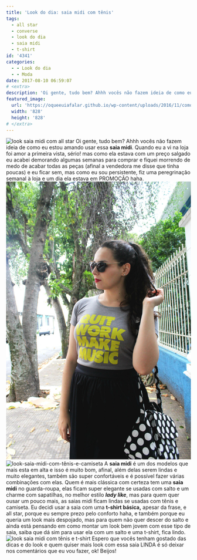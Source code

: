 ```yaml
---
title: 'Look do dia: saia midi com tênis'
tags:
  - all star
  - converse
  - look do dia
  - saia midi
  - t-shirt
id: '4341'
categories:
  - - Look do dia
  - - Moda
date: 2017-08-10 06:59:07
# <extra>
description: 'Oi gente, tudo bem? Ahhh vocês não fazem ideia de como eu estou amando usar essa saia midi. Quando eu a vi na loja foi amor a primeira vista, sério! mas como ela estava com um preço salgado eu acabei demorando algumas semanas para comprar e fiquei morrendo de medo de acabar todas as peças (afinal a vendedora me disse que tinha poucas) e eu ficar sem, mas como eu sou persistente, fiz uma peregrinação semanal à loja e um dia ela estava em PROMOÇÃO haha. A saia midi é um dos modelos que mais esta em alta e isso é muito bom, afinal, além delas serem lindas e muito elegantes, também são super confortáveis e é possível fazer várias combinações com elas. Quem é mais clássica com certeza tem uma saia midi no guarda-roupa, elas ficam super elegante se &hellip;'
featured_image: 
  url: 'https://oqueeuiafalar.github.io/wp-content/uploads/2016/11/como-usar-saia-midi-com-camiseta.jpg'
  width: '828'
  height: '828'
# </extra>
---
```


![look saia midi com all star](/wp-content/uploads/2016/11/como-usar-saia-midi-com-tênis.jpg) Oi gente, tudo bem? Ahhh vocês não fazem ideia de como eu estou amando usar essa **saia midi**. Quando eu a vi na loja foi amor a primeira vista, sério! mas como ela estava com um preço salgado eu acabei demorando algumas semanas para comprar e fiquei morrendo de medo de acabar todas as peças (afinal a vendedora me disse que tinha poucas) e eu ficar sem, mas como eu sou persistente, fiz uma peregrinação semanal à loja e um dia ela estava em PROMOÇÃO haha. ![look saia de cintura alta com camiseta - como usar](/wp-content/uploads/2016/11/como-usar-saia-midi-com-camiseta.jpg) ![look-saia-midi-com-tênis-e-camiseta](/wp-content/uploads/2016/11/como-usar-saia-midi-com-tênis-e-camiseta.jpg) A **saia midi** é um dos modelos que mais esta em alta e isso é muito bom, afinal, além delas serem lindas e muito elegantes, também são super confortáveis e é possível fazer várias combinações com elas. Quem é mais clássica com certeza tem uma **saia midi** no guarda-roupa, elas ficam super elegante se usadas com salto e um charme com sapatilhas, no melhor estilo _**lady like**_, mas para quem quer ousar um pouco mais, as saias midi ficam lindas se usadas com tênis e camiseta. Eu decidi usar a saia com uma **t-shirt básica,** apesar da frase, e all star, porque eu sempre prezo pelo conforto haha, e também porque eu queria um look mais despojado, mas para quem não quer descer do salto e ainda está pensando em como montar um look bem jovem com esse tipo de saia, saiba que dá sim para usar ela com um salto e uma t-shirt, fica lindo. ![look saia midi com tênis e t-shirt](/wp-content/uploads/2016/11/com-usar-saia-com-tênis.jpg) Espero que vocês tenham gostado das dicas e do look e quem quiser mais look com essa saia LINDA é só deixar nos comentários que eu vou fazer, ok! Beijos!
